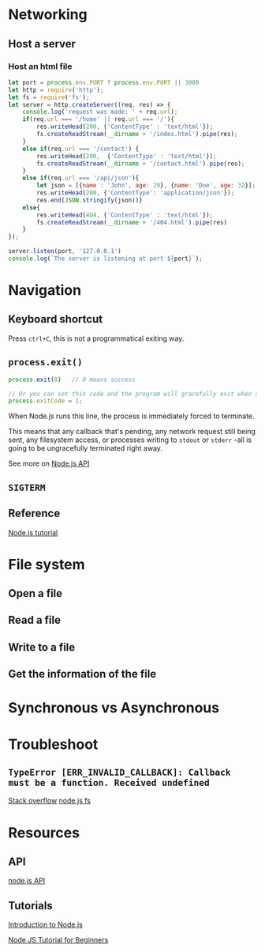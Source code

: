 # Networking
## Host a server
### Host an html file
```javascript
let port = process.env.PORT ? process.env.PORT || 3000
let http = require('http');
let fs = require('fs');
let server = http.createServer((req, res) => {
    console.log('request was made: ' + req.url);
    if(req.url === '/home' || req.url === '/'){
        res.writeHead(200, {'ContentType' : 'text/html'});
        fs.createReadStream(__dirname + '/index.html').pipe(res);
    }
    else if(req.url === '/contact') {
        res.writeHead(200,  {'ContentType' : 'text/html'});
        fs.createReadStream(__dirname + '/contact.html').pipe(res);
    }
    else if(req.url === '/api/json'){
        let json = [{name : 'John', age: 29}, {name: 'Doe', age: 32}];
        res.writeHead(200, {'ContentType': 'application/json'});
        res.end(JSON.stringify(json))}
    else{
        res.writeHead(404, {'ContentType' : 'text/html'});
        fs.createReadStream(__dirname + '/404.html').pipe(res)
    }
});

server.listen(port, '127.0.0.1')
console.log(`The server is listening at port ${port}`);
```

# Navigation
## Keyboard shortcut
Press ```ctrl+C```, this is not a programmatical exiting way.

## ```process.exit()```
```javascript
process.exit(0)   // 0 means success

// Or you can set this code and the program will gracefully exit when all the processing is done.
process.exitCode = 1;

```
When Node.js runs this line, the process is immediately forced to terminate.

This means that any callback that's pending, any network request still being sent, any filesystem access, or processes writing to ```stdout``` or ```stderr``` -all is going to be ungracefully terminated right away.

See more on [Node.js API](https://nodejs.org/api/process.html#process_exit_codes)

## ```SIGTERM```

## Reference
[Node.js tutorial](https://nodejs.dev/how-to-exit-from-a-nodejs-program)


# File system
## Open a file
## Read a file
## Write to a file
## Get the information of the file

# Synchronous vs Asynchronous


# Troubleshoot
## ```TypeError [ERR_INVALID_CALLBACK]: Callback must be a function. Received undefined```
[Stack overflow](https://stackoverflow.com/questions/50438592/typeerror-err-invalid-callback-callback-must-be-a-function)
[node.js fs](https://nodejs.org/api/fs.html#fs_fs_writefile_file_data_options_callback)

# Resources
## API
[node.js API](https://nodejs.org/docs/latest/api/)
## Tutorials
[Introduction to Node.js](https://nodejs.dev/)

[Node JS Tutorial for Beginners](https://www.youtube.com/watch?v=w-7RQ46RgxU&list=PL4cUxeGkcC9gcy9lrvMJ75z9maRw4byYp)